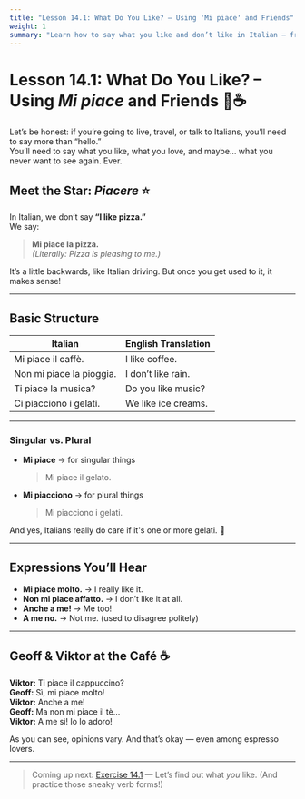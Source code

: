 ```yaml
---
title: "Lesson 14.1: What Do You Like? – Using 'Mi piace' and Friends"
weight: 1
summary: "Learn how to say what you like and don’t like in Italian — from coffee to chaos, with Geoff and Viktor as your guides."
---
```


# Lesson 14.1: What Do You Like? – Using *Mi piace* and Friends 💬☕

Let’s be honest: if you’re going to live, travel, or talk to Italians, you’ll need to say more than “hello.”  
You’ll need to say what you like, what you love, and maybe… what you never want to see again. Ever.

## Meet the Star: *Piacere* ⭐

In Italian, we don’t say **“I like pizza.”**  
We say:  
> **Mi piace la pizza.**  
> *(Literally: Pizza is pleasing to me.)*

It’s a little backwards, like Italian driving. But once you get used to it, it makes sense!

---

## Basic Structure

| Italian                     | English Translation             |
|-----------------------------|----------------------------------|
| Mi piace il caffè.          | I like coffee.                   |
| Non mi piace la pioggia.    | I don’t like rain.               |
| Ti piace la musica?         | Do you like music?               |
| Ci piacciono i gelati.      | We like ice creams.              |

---

### Singular vs. Plural

- **Mi piace** → for singular things  
  > Mi piace il gelato.  
- **Mi piacciono** → for plural things  
  > Mi piacciono i gelati.

And yes, Italians really do care if it's one or more gelati. 🍨

---

## Expressions You’ll Hear

- **Mi piace molto.** → I really like it.  
- **Non mi piace affatto.** → I don’t like it at all.  
- **Anche a me!** → Me too!  
- **A me no.** → Not me. (used to disagree politely)

---

## Geoff & Viktor at the Café ☕️

**Viktor:** Ti piace il cappuccino?  
**Geoff:** Sì, mi piace molto!  
**Viktor:** Anche a me!  
**Geoff:** Ma non mi piace il tè…  
**Viktor:** A me sì! Io lo adoro!

As you can see, opinions vary. And that’s okay — even among espresso lovers.

---

> Coming up next: [Exercise 14.1](../exercise14.1) — Let’s find out what *you* like. (And practice those sneaky verb forms!)
